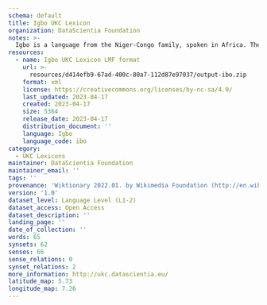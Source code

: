 ```yaml
---
schema: default
title: Igbo UKC Lexicon
organization: DataScientia Foundation
notes: >-
  Igbo is a language from the Niger-Congo family, spoken in Africa. The UKC Lexicon of Igbo is represented as a lexico-semantic network. It consists of words, word senses, synsets, as well as sense-level and synset-level relationships.
resources:
  - name: Igbo UKC Lexicon LMF format
    url: >-
      resources/d414efb9-67ad-400c-80a7-112d87e97037/output-ibo.zip
    format: xml
    license: https://creativecommons.org/licenses/by-nc-sa/4.0/
    last_updated: 2023-04-17
    created: 2023-04-17
    size: 5364
    release_date: 2023-04-17
    distribution_document: ''
    language: Igbo
    language_code: ibo
category:
  - UKC Lexicons
maintainer: DataScientia Foundation
maintainer_email: ''
tags: ''
provenance: 'Wiktionary 2022.01. by Wikimedia Foundation (http://en.wiktionary.org); CogNet 2.1 by Khuyagbaatar Batsuren, National University of Mongolia (http://cognet.ukc.disi.unitn.it); Princeton WordNet 2.1 by Princeton University (https://wordnet.princeton.edu)'
version: '1.0'
dataset_level: Language Level (L1-2)
dataset_access: Open Access
dataset_description: ''
landing_page: ''
date_of_collection: ''
words: 65
synsets: 62
senses: 66
sense_relations: 0
synset_relations: 2
more_information: http://ukc.datascientia.eu/
latitude_map: 5.73
longitude_map: 7.26
---
```

